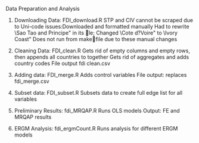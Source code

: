 Data Preparation and Analysis

1. Downloading Data: FDI_download.R
	STP and CIV cannot be scraped due to Uni-code issues:Downloaded and formatted manually
	Had to rewrite \Sao Tao and Principe" in its le; Changed \Cote d?Voire" to \Ivory Coast"
	Does not run from makefile due to these manual changes

2. Cleaning Data: FDI_clean.R
	Gets rid of empty columns and empty rows, then appends all countries to together
	Gets rid of aggregates and adds country codes
	File output fdi clean.csv

3. Adding data: FDI_merge.R
	Adds control variables
	File output: replaces fdi_merge.csv

4. Subset data: FDI_subset.R
	Subsets data to create full edge list for all variables

5. Preliminary Results: fdi_MRQAP.R
	Runs OLS models
	Output: FE and MRQAP results
	
6. ERGM Analysis: fdi_ergmCount.R
	Runs analysis for different ERGM models
